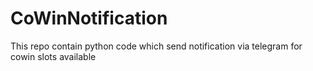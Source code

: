# CoWinNotification
This repo contain python code which send notification via telegram for cowin slots available
